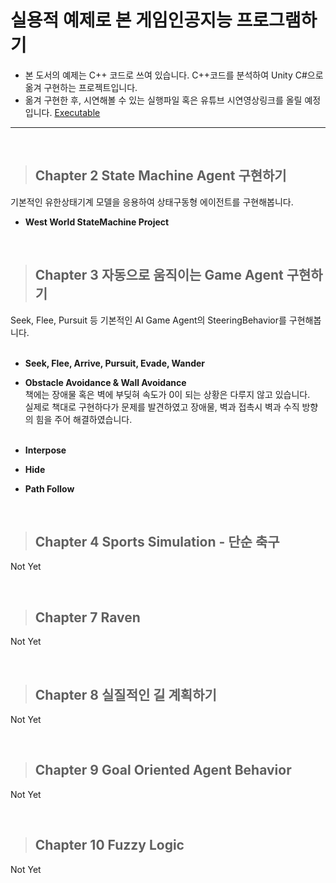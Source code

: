 # 실용적 예제로 본 게임인공지능 프로그램하기

- 본 도서의 예제는 C++ 코드로 쓰여 있습니다. C++코드를 분석하여 Unity C#으로 옮겨 구현하는 프로젝트입니다.
- 옮겨 구현한 후, 시연해볼 수 있는 실행파일 혹은 유튜브 시연영상링크를 올릴 예정입니다.
[Executable](https://github.com/wonAdam/Programming-Game-AI-by-Example/tree/master/_Builds)<br>
<hr>

<br>

>## Chapter 2 State Machine Agent 구현하기
기본적인 유한상태기계 모델을 응용하여 상태구동형 에이전트를 구현해봅니다. 
- <strong>West World StateMachine Project</strong> <br>

<br>

>## Chapter 3 자동으로 움직이는 Game Agent 구현하기
Seek, Flee, Pursuit 등 기본적인 AI Game Agent의 SteeringBehavior를 구현해봅니다. <br> <br>
- <strong>Seek, Flee, Arrive, Pursuit, Evade, Wander</strong> <br>

- <strong>Obstacle Avoidance & Wall Avoidance</strong> <br>
책에는 장애물 혹은 벽에 부딪혀 속도가 0이 되는 상황은 다루지 않고 있습니다. <br>
실제로 책대로 구현하다가 문제를 발견하였고 장애물, 벽과 접촉시 벽과 수직 방향의 힘을 주어 해결하였습니다. <br> <br>

- <strong>Interpose</strong> <br>

- <strong>Hide</strong> <br>

- <strong>Path Follow</strong> <br>

<br>

>## Chapter 4 Sports Simulation - 단순 축구
Not Yet

<br>

>## Chapter 7 Raven
Not Yet

<br>

>## Chapter 8 실질적인 길 계획하기
Not Yet

<br>

>## Chapter 9 Goal Oriented Agent Behavior
Not Yet

<br>

>## Chapter 10 Fuzzy Logic
Not Yet
